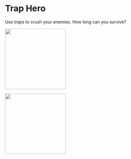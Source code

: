 # Trap Hero
Use traps to crush your enemies. How long can you survive?

<p>
<img src="https://play-lh.googleusercontent.com/cvnCDqDx1PLuJoEmrdtPKs4LOPC6dEgVlREDX5yg987dlK24UOgi--FVfX996drp-HI=w2560-h1440-rw" width="200" />
</p>

<a href="https://play.google.com/store/apps/details?id=com.GnarlyGameStudio.TrapHero" rel="some text"><img src="https://www.fcsok.org/wp-content/uploads/2020/04/get-it-on-google-play-badge.png"  width="200" /></a>


